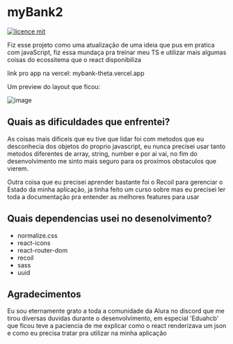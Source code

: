 # myBank2
 
[![licence mit](https://img.shields.io/badge/licence-MIT-blue.svg)](./LICENSE)

Fiz esse projeto como uma atualização de uma ideia que pus em pratica com javaScript, fiz essa mundaça pra treinar meu TS e utilizar mais algumas coisas do ecossitema que o react disponibiliza

link pro app na vercel: mybank-theta.vercel.app

Um preview do layout que ficou:

![image](https://user-images.githubusercontent.com/103132957/196081773-dc736498-3a79-4ee3-a15a-a33da8a80273.png)


## Quais as dificuldades que enfrentei?

As coisas mais dificeis que eu tive que lidar foi com metodos que eu desconhecia dos objetos do proprio javascript, eu nunca precisei usar tanto metodos diferentes de array, string, number e por ai vai, no fim do desenvolvimento me sinto mais seguro para os proximos obstaculos que vierem.

Outra coisa que eu precisei aprender bastante foi o Recoil para gerenciar o Estado da minha aplicação, ja tinha feito um curso sobre mas eu precisei ler toda a documentação pra entender as melhores features para usar
## Quais dependencias usei no desenolvimento?

<ul>
  <li>normalize.css</li>
  <li>react-icons</li>
  <li>react-router-dom</li>
  <li>recoil</li>
  <li>sass</li>
  <li>uuid</li>
</ul>
       
## Agradecimentos

Eu sou eternamente grato a toda a comunidade da Alura no discord que me tirou diversas duvidas durante o desenvolvimento, em especial 'Eduahcb' que ficou teve a paciencia de me explicar como o react renderizava um json e como eu precisa tratar pra utilizar na minha aplicação
